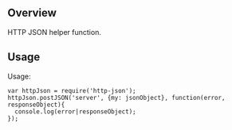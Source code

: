 ## Overview
HTTP JSON helper function.

## Usage

Usage:

```
var httpJson = require('http-json');
httpJson.postJSON('server', {my: jsonObject}, function(error, responseObject){
  console.log(error|responseObject);
});

```